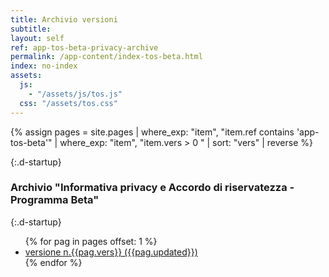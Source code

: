 ```yaml
---
title: Archivio versioni
subtitle:
layout: self
ref: app-tos-beta-privacy-archive
permalink: /app-content/index-tos-beta.html
index: no-index
assets:
  js:
    - "/assets/js/tos.js"
  css: "/assets/tos.css"
---
```


{% assign pages = site.pages | where_exp: "item", "item.ref contains 'app-tos-beta'" | where_exp: "item", "item.vers > 0 " | sort: "vers" | reverse  %}

{:.d-startup}

### Archivio "Informativa privacy e Accordo di riservatezza - Programma Beta"

{:.d-startup}

<ul>
{% for pag in pages offset: 1 %}
    <li><a href="{{pag.url}}">versione n.{{pag.vers}} ({{pag.updated}})</a></li>
{% endfor %}
</ul>
